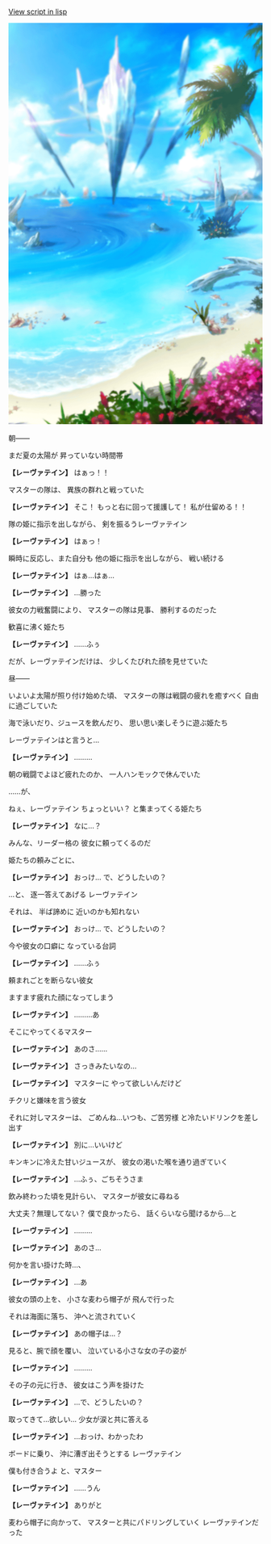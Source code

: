 [View script in lisp](../scripts/210023211.txt)

![sea_beach_day.png](../images/backgrounds/sea_beach_day.png)

朝――

まだ夏の太陽が
昇っていない時間帯

**【レーヴァテイン】**
はぁっ！！

マスターの隊は、
異族の群れと戦っていた

**【レーヴァテイン】**
そこ！
もっと右に回って援護して！
私が仕留める！！

隊の姫に指示を出しながら、
剣を振るうレーヴァテイン

**【レーヴァテイン】**
はぁっ！

瞬時に反応し、また自分も
他の姫に指示を出しながら、
戦い続ける

**【レーヴァテイン】**
はぁ…はぁ…

**【レーヴァテイン】**
…勝った

彼女の力戦奮闘により、
マスターの隊は見事、
勝利するのだった

歓喜に沸く姫たち

**【レーヴァテイン】**
……ふぅ

だが、レーヴァテインだけは、
少しくたびれた顔を見せていた

昼――

いよいよ太陽が照り付け始めた頃、
マスターの隊は戦闘の疲れを癒すべく
自由に過ごしていた

海で泳いだり、ジュースを飲んだり、
思い思い楽しそうに遊ぶ姫たち

レーヴァテインはと言うと…

**【レーヴァテイン】**
………

朝の戦闘でよほど疲れたのか、
一人ハンモックで休んでいた

……が、

ねぇ、レーヴァテイン
ちょっといい？
と集まってくる姫たち

**【レーヴァテイン】**
なに…？

みんな、リーダー格の
彼女に頼ってくるのだ

姫たちの頼みごとに、

**【レーヴァテイン】**
おっけ…
で、どうしたいの？

…と、
逐一答えてあげる
レーヴァテイン

それは、
半ば諦めに
近いのかも知れない

**【レーヴァテイン】**
おっけ…
で、どうしたいの？

今や彼女の口癖に
なっている台詞

**【レーヴァテイン】**
……ふぅ

頼まれごとを断らない彼女

ますます疲れた顔になってしまう

**【レーヴァテイン】**
………あ

そこにやってくるマスター

**【レーヴァテイン】**
あのさ……

**【レーヴァテイン】**
さっきみたいなの…

**【レーヴァテイン】**
マスターに
やって欲しいんだけど

チクリと嫌味を言う彼女

それに対しマスターは、
ごめんね…いつも、ご苦労様
と冷たいドリンクを差し出す

**【レーヴァテイン】**
別に…いいけど

キンキンに冷えた甘いジュースが、
彼女の渇いた喉を通り過ぎていく

**【レーヴァテイン】**
…ふぅ、ごちそうさま

飲み終わった頃を見計らい、
マスターが彼女に尋ねる

大丈夫？無理してない？
僕で良かったら、
話くらいなら聞けるから…と

**【レーヴァテイン】**
………

**【レーヴァテイン】**
あのさ…

何かを言い掛けた時…、

**【レーヴァテイン】**
…あ

彼女の頭の上を、
小さな麦わら帽子が
飛んで行った

それは海面に落ち、
沖へと流されていく

**【レーヴァテイン】**
あの帽子は…？

見ると、腕で顔を覆い、
泣いている小さな女の子の姿が

**【レーヴァテイン】**
………

その子の元に行き、
彼女はこう声を掛けた

**【レーヴァテイン】**
…で、どうしたいの？

取ってきて…欲しい…
少女が涙と共に答える

**【レーヴァテイン】**
…おっけ、わかったわ

ボードに乗り、
沖に漕ぎ出そうとする
レーヴァテイン

僕も付き合うよ
と、マスター

**【レーヴァテイン】**
……うん

**【レーヴァテイン】**
ありがと

麦わら帽子に向かって、
マスターと共にパドリングしていく
レーヴァテインだった